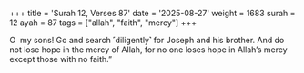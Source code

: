 +++
title = 'Surah 12, Verses 87'
date = '2025-08-27'
weight = 1683
surah = 12
ayah = 87
tags = ["allah", "faith", "mercy"]
+++

O  my sons! Go and search ˹diligently˺ for Joseph and his brother. And do not lose hope in the mercy of Allah, for no one loses hope in Allah’s mercy except those with no faith.”